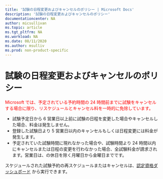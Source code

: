 ```yaml
---
title: '試験の日程変更およびキャンセルのポリシー | Microsoft Docs'
description: '試験の日程変更およびキャンセルのポリシー' 
documentationcenter: NA 
author: micsullivan
ms.topic: article
ms.tgt_pltfrm: NA
ms.workload: NA
ms.date: 08/11/2020
ms.author: msulliv
ms.prod: non-product-specific
---
```

# 試験の日程変更およびキャンセルのポリシー

<div><font color='red'>Microsoft では、予定されている予約時間の 24 時間前までに試験をキャンセルする場合に限り、リスケジュールとキャンセル料を一時的に免除しています。</font></div>

- 試験予定日から 6 営業日以上前に試験の日程を変更した場合やキャンセルした場合、料金は発生しません。
- 登録した試験日より 5 営業日以内のキャンセルもしくは日程変更には料金が発生します。
- 予定されていた試験時間に現れなかった場合や、試験時間より 24 時間以内にキャンセルまたは日程の変更を行わなかった場合、全試験料金が請求されます。営業日は、の休日を除く月曜日から金曜日までです。

スケジュールされた試験予約の再スケジュールまたはキャンセルは、[認定資格ダッシュボード](https://aka.ms/certdashboard) から実行できます。
